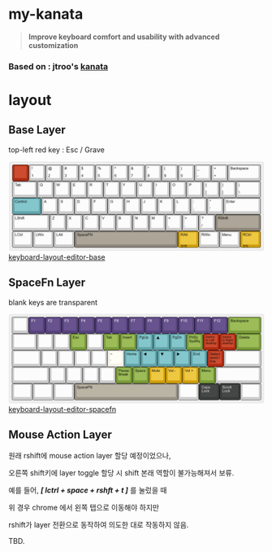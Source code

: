 # my-kanata

> **Improve keyboard comfort and usability with advanced customization**

### **Based on : jtroo's [kanata](https://github.com/jtroo/kanata)**

# layout

## Base Layer

top-left red key : Esc / Grave

![spacefn](assets/keyboard-layout-base.png)
[keyboard-layout-editor-base](http://www.keyboard-layout-editor.com/##@_author=Ahn%20Giju&notes=v1.2.0%0A%0A20231210%2F:%20Restore%20RShift-layer%20for%20RWinless%20keyboard(e.g.%20LEOPOLD%20660)%0A%0Av1.1.0%0A%0A20231113%2F:%20Remove%20RShift-layer,%20Import%20RWin-layer%0A%0Av1.0.0%0A%0A20231009%2F:%20Base%20layer%3B&@_c=%23d02f1c&a:7%3B&=&_c=%23cccccc&a:4%3B&=!%0A1&=%2F@%0A2&=%23%0A3&=$%0A4&=%25%0A5&=%5E%0A6&=%2F&%0A7&=*%0A8&=(%0A9&=)%0A0&=%2F_%0A-&=+%0A%2F=&_w:2%3B&=Backspace%3B&@_w:1.5%3B&=Tab&=Q&=W&=E&=R&=T&=Y&=U&=I&=O&=P&=%7B%0A%5B&=%7D%0A%5D&_w:1.5%3B&=%7C%0A%5C%3B&@_c=%2300a4a9&w:1.75%3B&=Control&_c=%23cccccc%3B&=A&=S&=D&=F&=G&=H&=J&=K&=L&=%2F:%0A%2F%3B&=%22%0A'&_w:2.25%3B&=Enter%3B&@_w:2.25%3B&=LShift&=Z&=X&=C&=V&=B&=N&=M&=%3C%0A,&=%3E%0A.&=%3F%0A%2F%2F&_c=%2391867a&w:2.75%3B&=RShift%3B&@_c=%23cccccc&w:1.25%3B&=LCtrl&_w:1.25%3B&=LWin&_w:1.25%3B&=LAlt&_c=%2391867a&w:6.25%3B&=SpaceFN&_c=%23e5a100&a:0&w:1.25%3B&=RAlt%0A%0A%0A%0A%ED%95%9C%2F%2F%EC%98%81&_c=%23cccccc&a:4&w:1.25%3B&=RWin&_w:1.25%3B&=Menu&_c=%23e5a100&a:0&w:1.25%3B&=RCtrl%0A%0A%0A%0A%ED%95%9C%EC%9E%90)

## SpaceFn Layer

blank keys are transparent

![spacefn](assets/keyboard-layout-spacefn.png)
[keyboard-layout-editor-spacefn](http://www.keyboard-layout-editor.com/##@_author=Ahn%20Giju&notes=v3.0.0%0A%0A20240212%2F:%20full-change,%20qmk%20style%20layer%20design%20for%20project-kanata!%0A%0Av2.0.0%0A%0A20231210%2F:%20upgrade%20functionality%0A%0Av1.2.0%0A%0A20231111%2F:%20fully%20redesigned,%20Add%20function%20row%20in%20spacefn%20%2F&%20etc.%0A%0Av1.1.0%0A%0A20231027%2F:%20Navigation%20keys%20reconfiguration%20and%20layout%20optimization%0A%0Av1.0.0%0A%0A20231009%2F:%20SpaceFN%20layer%3B&@_a:7%3B&=&_c=%235d437e&t=%23ffffff&a:4%3B&=F1&=F2&=F3&=F4&=F5&=F6&=F7&=F8&=F9&=F10&=F11&=F12&_c=%23689b34&t=%23000000&w:2%3B&=Backspace%3B&@_c=%23cccccc&a:7&w:1.5%3B&=&=&=&_c=%23689b34&a:4%3B&=Esc&_c=%23cccccc&a:7%3B&=&_c=%23689b34&a:4%3B&=Tab&=Insert&_c=%2300a4a9%3B&=PgUp&_f:4%3B&=%E2%96%B2&_f:3%3B&=PgDn&_c=%23689b34%3B&=PrtSc%20SysRq&_c=%23d02f1c&f:2%3B&=Switch%20to%20Left%20desktop&=Switch%20to%20Right%20desktop&_c=%23689b34&f:3&w:1.5%3B&=Delete%3B&@_c=%23cccccc&a:7&w:1.75%3B&=&=&=&=&=&_c=%23f7f2ea&a:4%3B&=~%0A%60&_c=%2300a4a9%3B&=Home&=%E2%97%80&_f:4%3B&=%E2%96%BC&_f:3%3B&=%E2%96%B6&=End&_c=%23d02f1c%3B&=Select%20word%20%2F%2F%20line&_c=%23cccccc&a:7&w:2.25%3B&=%3B&@_w:2.25%3B&=&=&=&=&=&_c=%23689b34&a:4%3B&=Pause%20Break&=Space&_c=%23e5a100%3B&=Mute&=Vol%20-&=Vol%20+&_c=%23689b34%3B&=Menu&_c=%23cccccc&a:7&w:2.75%3B&=%3B&@_w:1.25%3B&=&_w:1.25%3B&=&_w:1.25%3B&=&_c=%239b9284&a:4&w:6.25%3B&=SpaceFN&_c=%23cccccc&a:7&w:1.25%3B&=&_c=%23393b3b&t=%23b2b2b2&a:4&w:1.25%3B&=Caps%20Lock&_w:1.25%3B&=Scroll%20Lock&_c=%23cccccc&t=%23000000&a:7&w:1.25%3B&=)

## Mouse Action Layer

원래 rshift에 mouse action layer 할당 예정이었으나,

오른쪽 shift키에 layer toggle 할당 시 shift 본래 역할이 불가능해져서 보류.

예를 들어, *__[ lctrl + space + rshft + t ]__* 를 눌렀을 때

위 경우 chrome 에서 왼쪽 탭으로 이동해야 하지만

rshift가 layer 전환으로 동작하여 의도한 대로 작동하지 않음.

TBD.
